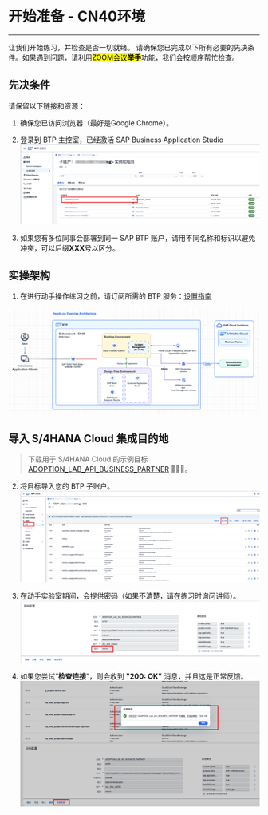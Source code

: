<div class="draftWatermark"></div>

# 开始准备 - **CN40环境**
---
让我们开始练习，并检查是否一切就绪。
请确保您已完成以下所有必要的先决条件。如果遇到问题，请利用<mark>ZOOM会议**举手**</mark>功能，我们会按顺序帮忙检查。

## 先决条件
请保留以下链接和资源：

1. 确保您已访问浏览器（最好是Google Chrome）。
2. 登录到 BTP 主控室，已经激活 SAP Business Application Studio
![](vx_images/352776508952486.png)


4. 如果您有多位同事会部署到同一 SAP BTP 账户，请用不同名称和标识以避免冲突，可以后缀**XXX**号以区分。

## 实操架构

1. 在进行动手操作练习之前，请订阅所需的 BTP 服务：[设置指南](https://dam.sap.com/mac/u/a/C5HSPyJ.htm?rc=10&doi=SAP1080426)

![](vx_images/168311802962872.png)

## 导入 S/4HANA Cloud 集成目的地

> 下载用于 S/4HANA Cloud 的示例目标 [ADOPTION_LAB_API_BUSINESS_PARTNER](https://robin-qiu.github.io/BTP-CAP-Development-with-SAP-Build-Code---Bring-Your-Own-Tenant/vx_attachments/477573873607615/ADOPTION_LAB_API_BUSINESS_PARTNER ':include')  :truck::truck::truck:。

2. 将目标导入您的 BTP 子账户。
![](vx_images/513486524132934.png)


3. 在动手实验室期间，会提供密码（如果不清楚，请在练习时询问讲师）。
![](vx_images/456075103634376.png)


4. 如果您尝试“**检查连接**”，则会收到 **"200: OK"** 消息，并且这是正常反馈。
![](vx_images/457903505140661.png)